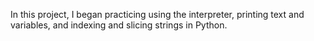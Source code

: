 In this project, I began practicing using the interpreter, printing text and variables, and indexing and slicing strings in Python.


